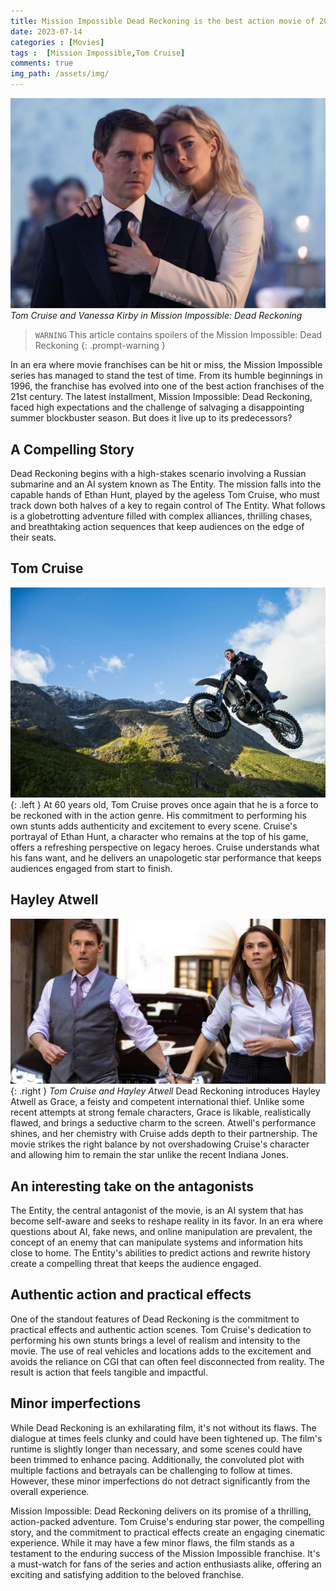 ```yaml
---
title: Mission Impossible Dead Reckoning is the best action movie of 2023
date: 2023-07-14
categories : [Movies]
tags :  [Mission Impossible,Tom Cruise]
comments: true
img_path: /assets/img/
---
```

![tom cruise and vanessa kirby](/assets/img/mi-7.jpg)
_Tom Cruise and Vanessa Kirby in Mission Impossible: Dead Reckoning_

> `WARNING` This article contains spoilers of the Mission Impossible: Dead Reckoning
{: .prompt-warning }

In an era where movie franchises can be hit or miss, the Mission Impossible series has managed to stand the test of time. From its humble beginnings in 1996, the franchise has evolved into one of the best action franchises of the 21st century. The latest installment, Mission Impossible: Dead Reckoning, faced high expectations and the challenge of salvaging a disappointing summer blockbuster season. But does it live up to its predecessors?

## A Compelling Story
Dead Reckoning begins with a high-stakes scenario involving a Russian submarine and an AI system known as The Entity. The mission falls into the capable hands of Ethan Hunt, played by the ageless Tom Cruise, who must track down both halves of a key to regain control of The Entity. What follows is a globetrotting adventure filled with complex alliances, thrilling chases, and breathtaking action sequences that keep audiences on the edge of their seats.

<script async src="https://pagead2.googlesyndication.com/pagead/js/adsbygoogle.js?client=ca-pub-2125431543426665"
     crossorigin="anonymous"></script>
<ins class="adsbygoogle"
     style="display:block; text-align:center;"
     data-ad-layout="in-article"
     data-ad-format="fluid"
     data-ad-client="ca-pub-2125431543426665"
     data-ad-slot="3654420654"></ins>
<script>
     (adsbygoogle = window.adsbygoogle || []).push({});
</script>
## Tom Cruise
![Bike Stunt by Tom Cruise](assets/img/bike-stunt.jpeg){: .left }
At 60 years old, Tom Cruise proves once again that he is a force to be reckoned with in the action genre. His commitment to performing his own stunts adds authenticity and excitement to every scene. Cruise's portrayal of Ethan Hunt, a character who remains at the top of his game, offers a refreshing perspective on legacy heroes. Cruise understands what his fans want, and he delivers an unapologetic star performance that keeps audiences engaged from start to finish.

## Hayley Atwell
![Tom Cruise and Hayley Atwell](assets/img/tom-and-hayley.jpg){: .right }
_Tom Cruise and Hayley Atwell_
Dead Reckoning introduces Hayley Atwell as Grace, a feisty and competent international thief. Unlike some recent attempts at strong female characters, Grace is likable, realistically flawed, and brings a seductive charm to the screen. Atwell's performance shines, and her chemistry with Cruise adds depth to their partnership. The movie strikes the right balance by not overshadowing Cruise's character and allowing him to remain the star unlike the recent Indiana Jones.

## An interesting take on the antagonists
The Entity, the central antagonist of the movie, is an AI system that has become self-aware and seeks to reshape reality in its favor. In an era where questions about AI, fake news, and online manipulation are prevalent, the concept of an enemy that can manipulate systems and information hits close to home. The Entity's abilities to predict actions and rewrite history create a compelling threat that keeps the audience engaged.

<script async src="https://pagead2.googlesyndication.com/pagead/js/adsbygoogle.js?client=ca-pub-2125431543426665"
     crossorigin="anonymous"></script>
<ins class="adsbygoogle"
     style="display:block; text-align:center;"
     data-ad-layout="in-article"
     data-ad-format="fluid"
     data-ad-client="ca-pub-2125431543426665"
     data-ad-slot="3654420654"></ins>
<script>
     (adsbygoogle = window.adsbygoogle || []).push({});
</script>

## Authentic action and practical effects
One of the standout features of Dead Reckoning is the commitment to practical effects and authentic action scenes. Tom Cruise's dedication to performing his own stunts brings a level of realism and intensity to the movie. The use of real vehicles and locations adds to the excitement and avoids the reliance on CGI that can often feel disconnected from reality. The result is action that feels tangible and impactful.

## Minor imperfections
While Dead Reckoning is an exhilarating film, it's not without its flaws. The dialogue at times feels clunky and could have been tightened up. The film's runtime is slightly longer than necessary, and some scenes could have been trimmed to enhance pacing. Additionally, the convoluted plot with multiple factions and betrayals can be challenging to follow at times. However, these minor imperfections do not detract significantly from the overall experience.

Mission Impossible: Dead Reckoning delivers on its promise of a thrilling, action-packed adventure. Tom Cruise's enduring star power, the compelling story, and the commitment to practical effects create an engaging cinematic experience. While it may have a few minor flaws, the film stands as a testament to the enduring success of the Mission Impossible franchise. It's a must-watch for fans of the series and action enthusiasts alike, offering an exciting and satisfying addition to the beloved franchise.